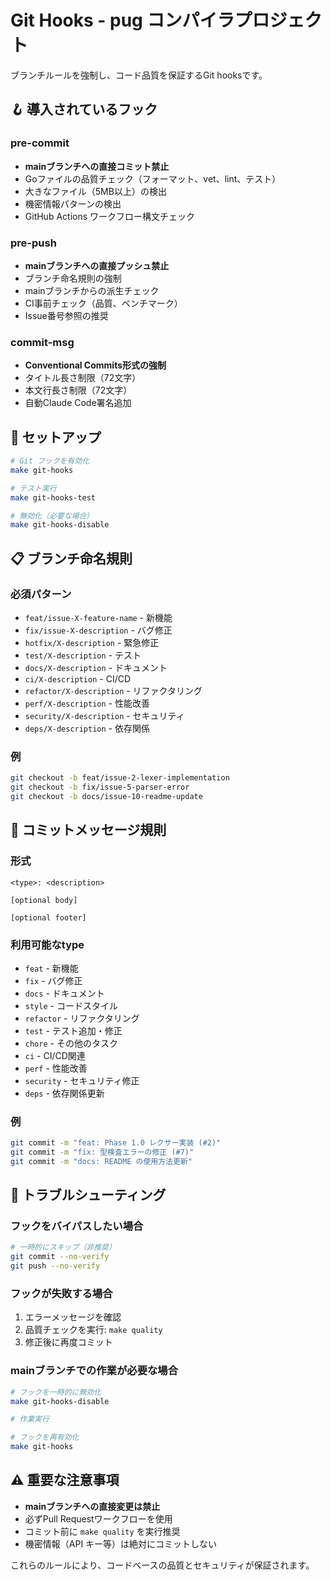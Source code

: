 # Git Hooks - pug コンパイラプロジェクト

ブランチルールを強制し、コード品質を保証するGit hooksです。

## 🪝 導入されているフック

### pre-commit
- **mainブランチへの直接コミット禁止**
- Goファイルの品質チェック（フォーマット、vet、lint、テスト）
- 大きなファイル（5MB以上）の検出
- 機密情報パターンの検出
- GitHub Actions ワークフロー構文チェック

### pre-push  
- **mainブランチへの直接プッシュ禁止**
- ブランチ命名規則の強制
- mainブランチからの派生チェック
- CI事前チェック（品質、ベンチマーク）
- Issue番号参照の推奨

### commit-msg
- **Conventional Commits形式の強制**
- タイトル長さ制限（72文字）
- 本文行長さ制限（72文字）
- 自動Claude Code署名追加

## 🚀 セットアップ

```bash
# Git フックを有効化
make git-hooks

# テスト実行
make git-hooks-test

# 無効化（必要な場合）
make git-hooks-disable
```

## 📋 ブランチ命名規則

### 必須パターン
- `feat/issue-X-feature-name` - 新機能
- `fix/issue-X-description` - バグ修正
- `hotfix/X-description` - 緊急修正
- `test/X-description` - テスト
- `docs/X-description` - ドキュメント
- `ci/X-description` - CI/CD
- `refactor/X-description` - リファクタリング
- `perf/X-description` - 性能改善
- `security/X-description` - セキュリティ
- `deps/X-description` - 依存関係

### 例
```bash
git checkout -b feat/issue-2-lexer-implementation
git checkout -b fix/issue-5-parser-error
git checkout -b docs/issue-10-readme-update
```

## 📝 コミットメッセージ規則

### 形式
```
<type>: <description>

[optional body]

[optional footer]
```

### 利用可能なtype
- `feat` - 新機能
- `fix` - バグ修正
- `docs` - ドキュメント
- `style` - コードスタイル
- `refactor` - リファクタリング
- `test` - テスト追加・修正
- `chore` - その他のタスク
- `ci` - CI/CD関連
- `perf` - 性能改善
- `security` - セキュリティ修正
- `deps` - 依存関係更新

### 例
```bash
git commit -m "feat: Phase 1.0 レクサー実装 (#2)"
git commit -m "fix: 型検査エラーの修正 (#7)"
git commit -m "docs: README の使用方法更新"
```

## 🔧 トラブルシューティング

### フックをバイパスしたい場合
```bash
# 一時的にスキップ（非推奨）
git commit --no-verify
git push --no-verify
```

### フックが失敗する場合
1. エラーメッセージを確認
2. 品質チェックを実行: `make quality`
3. 修正後に再度コミット

### mainブランチでの作業が必要な場合
```bash
# フックを一時的に無効化
make git-hooks-disable

# 作業実行

# フックを再有効化
make git-hooks
```

## ⚠️ 重要な注意事項

- **mainブランチへの直接変更は禁止**
- 必ずPull Requestワークフローを使用
- コミット前に `make quality` を実行推奨
- 機密情報（API キー等）は絶対にコミットしない

これらのルールにより、コードベースの品質とセキュリティが保証されます。